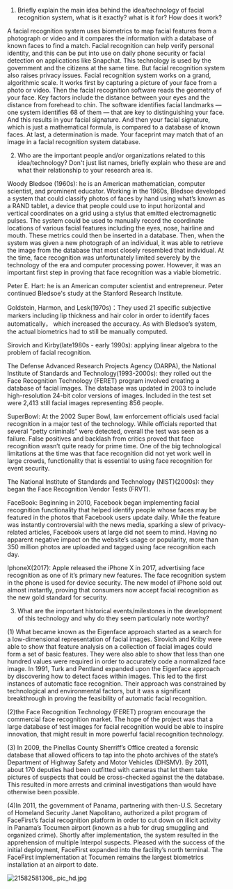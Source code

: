 1. Briefly explain the main idea behind the idea/technology of facial recognition system, what is it exactly? what is it for? How does it work?

A facial recognition system uses biometrics to map facial features from a photograph or video and it compares the information with a database of known faces to find a match. Facial recognition can help verify personal identity, and this can be put into use on daily phone security or facial detection on applications like Snapchat. This technology is used by the government and the citizens at the same time. But facial recognition system also raises privacy issues. Facial recognition system works on a grand, algorithmic scale. It works first by capturing a picture of your face from a photo or video. Then the facial recognition software reads the geometry of your face. Key factors include the distance between your eyes and the distance from forehead to chin. The software identifies facial landmarks — one system identifies 68 of them — that are key to distinguishing your face. And this results in your facial signature. And then your facial signature, which is just a mathematical formula, is compared to a database of known faces. At last, a determination is made. Your faceprint may match that of an image in a facial recognition system database.


2. Who are the important people and/or organizations related to this idea/technology? Don't just list names, briefly explain who these are and what their relationship to your research area is.

Woody Bledsoe (1960s): he is an American mathematician, computer scientist, and prominent educator. Working in the 1960s, Bledsoe developed a system that could classify photos of faces by hand using what’s known as a RAND tablet, a device that people could use to input horizontal and vertical coordinates on a grid using a stylus that emitted electromagnetic pulses. The system could be used to manually record the coordinate locations of various facial features including the eyes, nose, hairline and mouth. These metrics could then be inserted in a database. Then, when the system was given a new photograph of an individual, it was able to retrieve the image from the database that most closely resembled that individual. At the time, face recognition was unfortunately limited severely by the technology of the era and computer processing power. However, it was an important first step in proving that face recognition was a viable biometric.

Peter E. Hart: he is an American computer scientist and entrepreneur. Peter continued Bledsoe's study at the Stanford Research Institute.

Goldstein, Harmon, and Lesk(1970s)：They used 21 specific subjective markers including lip thickness and hair color in order to identify faces automatically， which increased the accuracy. As with Bledsoe’s system, the actual biometrics had to still be manually computed.

Sirovich and Kirby(late1980s - early 1990s): applying linear algebra to the problem of facial recognition. 

The Defense Advanced Research Projects Agency (DARPA), the National Institute of Standards and Technology(1993-2000s): they rolled out the Face Recognition Technology (FERET) program involved creating a database of facial images. The database was updated in 2003 to include high-resolution 24-bit color versions of images. Included in the test set were 2,413 still facial images representing 856 people. 

SuperBowl: At the 2002 Super Bowl, law enforcement officials used facial recognition in a major test of the technology. While officials reported that several “petty criminals” were detected, overall the test was seen as a failure. False positives and backlash from critics proved that face recognition wasn’t quite ready for prime time. One of the big technological limitations at the time was that face recognition did not yet work well in large crowds, functionality that is essential to using face recognition for event security.

The National Institute of Standards and Technology (NIST)(2000s): they began the Face Recognition Vendor Tests (FRVT).

FaceBook: Beginning in 2010, Facebook began implementing facial recognition functionality that helped identify people whose faces may be featured in the photos that Facebook users update daily. While the feature was instantly controversial with the news media, sparking a slew of privacy-related articles, Facebook users at large did not seem to mind. Having no apparent negative impact on the website’s usage or popularity, more than 350 million photos are uploaded and tagged using face recognition each day.

IphoneX(2017): Apple released the iPhone X in 2017, advertising face recognition as one of it’s primary new features. The face recognition system in the phone is used for device security. The new model of iPhone sold out almost instantly, proving that consumers now accept facial recognition as the new gold standard for security.

3. What are the important historical events/milestones in the development of this technology and why do they seem particularly note worthy?

(1) What became known as the Eigenface approach started as a search for a low-dimensional representation of facial images. Sirovich and Kriby were able to show that feature analysis on a collection of facial images could form a set of basic features. They were also able to show that less than one hundred values were required in order to accurately code a normalized face image. In 1991, Turk and Pentland expanded upon the Eigenface approach by discovering how to detect faces within images. This led to the first instances of automatic face recognition. Their approach was constrained by technological and environmental factors, but it was a significant breakthrough in proving the feasibility of automatic facial recognition.

(2)the Face Recognition Technology (FERET) program encourage the commercial face recognition market. The hope of the project was that a large database of test images for facial recognition would be able to inspire innovation, that might result in more powerful facial recognition technology.

(3) In 2009, the Pinellas County Sherriff’s Office created a forensic database that allowed officers to tap into the photo archives of the state’s Department of Highway Safety and Motor Vehicles (DHSMV). By 2011, about 170 deputies had been outfitted with cameras that let them take pictures of suspects that could be cross-checked against the the database. This resulted in more arrests and criminal investigations than would have otherwise been possible.

(4)In 2011, the government of Panama, partnering with then-U.S. Secretary of Homeland Security Janet Napolitano, authorized a pilot program of FaceFirst’s facial recognition platform in order to cut down on illicit activity in Panama’s Tocumen airport (known as a hub for drug smuggling and organized crime). Shortly after implementation, the system resulted in the apprehension of multiple Interpol suspects. Pleased with the success of the initial deployment, FaceFirst expanded into the facility’s north terminal. The FaceFirst implementation at Tocumen remains the largest biometrics installation at an airport to date.

![21582581306_.pic_hd.jpg]({{site.baseurl}}/21582581306_.pic_hd.jpg)

